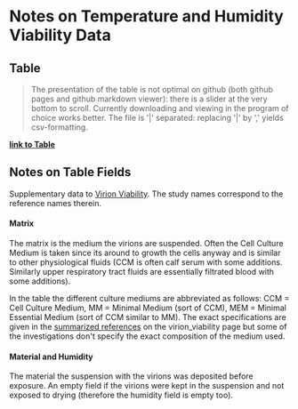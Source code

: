 # Notes on Temperature and Humidity Viability Data

## Table
> The presentation of the table is not optimal on github (both github pages and github markdown viewer): there is a slider at the very bottom to scroll. Currently downloading and viewing in the program of choice works better. The file is '|' separated: replacing '|' by ',' yields csv-formatting.

[**link to Table**](./viability_data.md)

## Notes on Table Fields
Supplementary data to [Virion Viability](../virion_viability.md). The study names correspond to the reference names therein.

#### Matrix
The matrix is the medium the virions are suspended. Often the Cell Culture Medium is taken since its around to growth the cells anyway and is similar to other physiological fluids (CCM is often calf serum with some additions. Similarly upper respiratory tract fluids are essentially filtrated blood with some additions). 

In the table the different culture mediums are abbreviated as follows: CCM = Cell Culture Medium, MM = Minimal Medium (sort of CCM), MEM = Minimal Essential Medium (sort of CCM similar to MM).
The exact specifications are given in the [summarized references](../virion_viability.md#references)  on the virion_viability page but some of the investigations don't specify the exact composition of the medium used.

#### Material and Humidity
The material the suspension with the virions was deposited before exposure. An empty field if the virions were kept in the suspension and not exposed to drying (therefore the humidity field is empty too).



